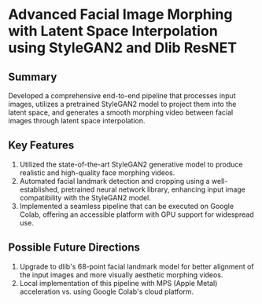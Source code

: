 # Advanced Facial Image Morphing with Latent Space Interpolation using StyleGAN2 and Dlib ResNET

## Summary
Developed a comprehensive end-to-end pipeline that processes input images, utilizes a pretrained StyleGAN2 model to project them into the latent space, and generates a smooth morphing video between facial images through latent space interpolation.

## Key Features
1. Utilized the state-of-the-art StyleGAN2 generative model to produce realistic and high-quality face morphing videos.
2. Automated facial landmark detection and cropping using a well-established, pretrained neural network library, enhancing input image compatibility with the StyleGAN2 model.
3. Implemented a seamless pipeline that can be executed on Google Colab, offering an accessible platform with GPU support for widespread use.

## Possible Future Directions
1. Upgrade to dlib's 68-point facial landmark model for better alignment of the input images and more visually aesthetic morphing videos.
2. Local implementation of this pipeline with MPS (Apple Metal) acceleration vs. using Google Colab's cloud platform.
